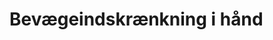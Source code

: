 # Bevægeindskrænkning i hånd

<!-- {BearID:07CA7FC0-3AAC-4054-8494-1F74DEE46358-819-0000009137C2D1E5} -->
